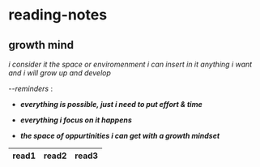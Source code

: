 # reading-notes

## growth mind

_i consider it the space or enviromenment i can insert in it anything i want and i will grow up and develop_ 

--*reminders* : 

+ ***everything is possible, just i need to put effort & time***	

+ ***everything i focus on it happens***	

+ ***the space of oppurtinities i can get with a growth mindset***	




| read1 | read2 | read3
| --- | --- | --- |

